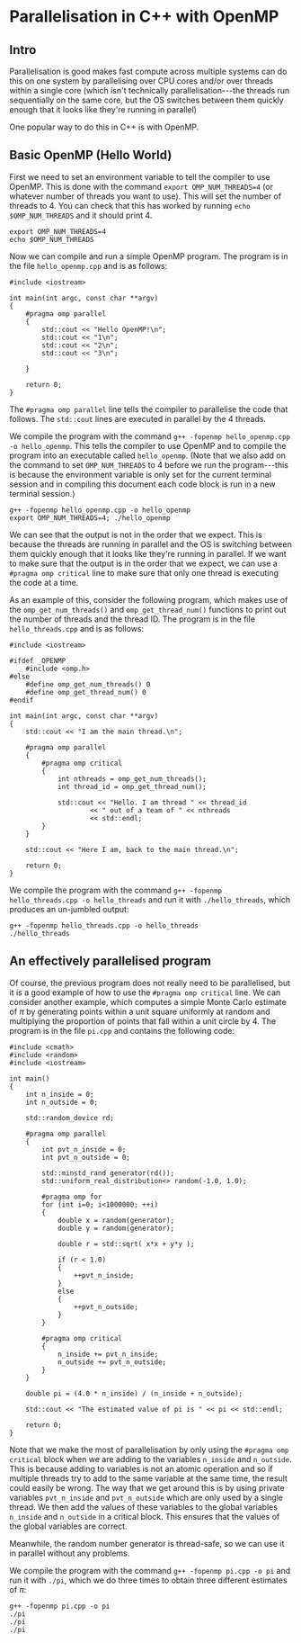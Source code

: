 # Parallelisation in C++ with OpenMP
 
## Intro
Parallelisation is good
makes fast compute
across multiple systems
can do this on one system by parallelising over CPU cores and/or over threads within a single core (which isn't technically parallelisation---the threads run sequentially on the same core, but the OS switches between them quickly enough that it looks like they're running in parallel)

One popular way to do this in C++ is with OpenMP.

## Basic OpenMP (Hello World)
First we need to set an environment variable to tell the compiler to use OpenMP. This is done with the command `export OMP_NUM_THREADS=4` (or whatever number of threads you want to use). This will set the number of threads to 4. You can check that this has worked by running `echo $OMP_NUM_THREADS` and it should print 4.

```{bash}
export OMP_NUM_THREADS=4
echo $OMP_NUM_THREADS
```

Now we can compile and run a simple OpenMP program. The program is in the file `hello_openmp.cpp` and is as follows:

```{cpp}
#include <iostream>

int main(int argc, const char **argv)
{
    #pragma omp parallel
    {
        std::cout << "Hello OpenMP!\n";
        std::cout << "1\n";
        std::cout << "2\n";
        std::cout << "3\n";

    }

    return 0;
}
```

The `#pragma omp parallel` line tells the compiler to parallelise the code that follows. The `std::cout` lines are executed in parallel by the 4 threads. 

We compile the program with the command `g++ -fopenmp hello_openmp.cpp -o hello_openmp`. This tells the compiler to use OpenMP and to compile the program into an executable called `hello_openmp`.
(Note that we also add on the command to set `OMP_NUM_THREADS` to 4 before we run the program---this is because the environment variable is only set for the current terminal session and in compiling this document each code block is run in a new terminal session.)
```{bash}
g++ -fopenmp hello_openmp.cpp -o hello_openmp
export OMP_NUM_THREADS=4; ./hello_openmp
```

We can see that the output is not in the order that we expect. This is because the threads are running in parallel and the OS is switching between them quickly enough that it looks like they're running in parallel. If we want to make sure that the output is in the order that we expect, we can use a `#pragma omp critical` line to make sure that only one thread is executing the code at a time.

As an example of this, consider the following program, which makes use of the `omp_get_num_threads()` and `omp_get_thread_num()` functions to print out the number of threads and the thread ID. The program is in the file `hello_threads.cpp` and is as follows:

```{cpp}
#include <iostream>

#ifdef _OPENMP
    #include <omp.h>
#else
    #define omp_get_num_threads() 0
    #define omp_get_thread_num() 0
#endif

int main(int argc, const char **argv)
{
    std::cout << "I am the main thread.\n";

    #pragma omp parallel
    {
        #pragma omp critical
        {
            int nthreads = omp_get_num_threads();
            int thread_id = omp_get_thread_num();

            std::cout << "Hello. I am thread " << thread_id
                    << " out of a team of " << nthreads 
                    << std::endl;
        }
    }

    std::cout << "Here I am, back to the main thread.\n";

    return 0;
}
```

We compile the program with the command `g++ -fopenmp hello_threads.cpp -o hello_threads` and run it with `./hello_threads`, which produces an un-jumbled output:

```{bash}
g++ -fopenmp hello_threads.cpp -o hello_threads
./hello_threads
```

## An effectively parallelised program
Of course, the previous program does not really need to be parallelised, but it is a good example of how to use the `#pragma omp critical` line.
We can consider another example, which computes a simple Monte Carlo estimate of $\pi$ by generating points within a unit square uniformly at random and multiplying the proportion of points that fall within a unit circle by 4. The program is in the file `pi.cpp` and contains the following code:

```{cpp}
#include <cmath>
#include <random>
#include <iostream>

int main()
{
    int n_inside = 0;
    int n_outside = 0;
    
    std::random_device rd;
    
    #pragma omp parallel
    {
        int pvt_n_inside = 0;
        int pvt_n_outside = 0;
        
        std::minstd_rand generator(rd());
        std::uniform_real_distribution<> random(-1.0, 1.0);

        #pragma omp for
        for (int i=0; i<1000000; ++i)
        {
            double x = random(generator);
            double y = random(generator);

            double r = std::sqrt( x*x + y*y );

            if (r < 1.0)
            {
                ++pvt_n_inside;
            }
            else
            {
                ++pvt_n_outside;
            }
        }

        #pragma omp critical
        {
            n_inside += pvt_n_inside;
            n_outside += pvt_n_outside;
        }
    }

    double pi = (4.0 * n_inside) / (n_inside + n_outside);

    std::cout << "The estimated value of pi is " << pi << std::endl;

    return 0;
}
```
Note that we make the most of parallelisation by only using the `#pragma omp critical` block when we are adding to the variables `n_inside` and `n_outside`. This is because adding to variables is not an atomic operation and so if multiple threads try to add to the same variable at the same time, the result could easily be wrong. 
The way that we get around this is by using private variables `pvt_n_inside` and `pvt_n_outside` which are only used by a single thread. We then add the values of these variables to the global variables `n_inside` and `n_outside` in a critical block. This ensures that the values of the global variables are correct.

Meanwhile, the random number generator is thread-safe, so we can use it in parallel without any problems.

We compile the program with the command `g++ -fopenmp pi.cpp -o pi` and run it with `./pi`, which we do three times to obtain three different estimates of $\pi$:

```{bash}
g++ -fopenmp pi.cpp -o pi
./pi
./pi
./pi
```
